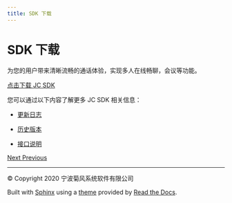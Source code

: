 ```yaml
---
title: SDK 下载
---
```

# SDK 下载

为您的用户带来清晰流畅的通话体验，实现多人在线畅聊，会议等功能。

[点击下载 JC
SDK](https://developer.juphoon.com/portal/cn/downloadsdk/download_sdk.php?filename=JC-SDK-C++-V2_1.tar.gz)

您可以通过以下内容了解更多 JC SDK 相关信息：

  - [更新日志](https://developer.juphoon.com/cn/document/V2.1/sdk/log/win_c.php)

  - [历史版本](https://developer.juphoon.com/cn/document/V2.1/sdk/version/win_c.php)

  - [接口说明](https://developer.juphoon.com/portal/reference/V2.1/windows/C++/html/annotated.html)









[Next
](../../03_quick_start/index.html "多方视频通话")
[
Previous](index.html "SDK 下载")



-----



© Copyright 2020 宁波菊风系统软件有限公司



Built with [Sphinx](http://sphinx-doc.org/) using a
[theme](https://github.com/rtfd/sphinx_rtd_theme) provided by [Read the
Docs](https://readthedocs.org).








